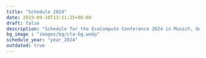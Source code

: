 ```yaml
---
title: "Schedule 2024"
date: 2019-09-10T13:51:25+06:00
draft: false
description: "Schedule for the EcoCompute Conference 2024 in Munich, Germany"
bg_image : "images/bg/cta-bg.webp"
schedule_year: "year_2024"
outdated: true
---
```

